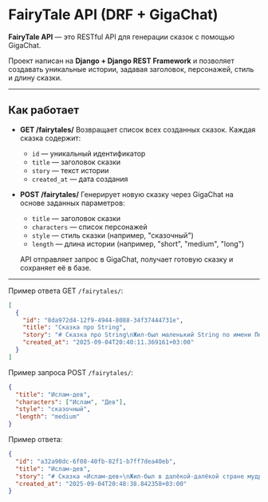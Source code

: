 
# FairyTale API (DRF + GigaChat)

**FairyTale API** — это RESTful API для генерации сказок с помощью GigaChat.

Проект написан на **Django + Django REST Framework** и позволяет создавать уникальные истории, задавая заголовок, персонажей, стиль и длину сказки.

---

## Как работает

* **GET /fairytales/**
  Возвращает список всех созданных сказок. Каждая сказка содержит:

  * `id` — уникальный идентификатор
  * `title` — заголовок сказки
  * `story` — текст истории
  * `created_at` — дата создания

* **POST /fairytales/**
  Генерирует новую сказку через GigaChat на основе заданных параметров:

  * `title` — заголовок сказки
  * `characters` — список персонажей
  * `style` — стиль сказки (например, "сказочный")
  * `length` — длина истории (например, "short", "medium", "long")

  API отправляет запрос в GigaChat, получает готовую сказку и сохраняет её в базе.

---

Пример ответа GET `/fairytales/`:

```json
[
  {
    "id": "8da972d4-12f9-4944-8088-34f37444731e",
    "title": "Сказка про String",
    "story": "# Сказка про String\nЖил-был маленький String по имени Петя...",
    "created_at": "2025-09-04T20:40:11.369161+03:00"
  }
]
```

Пример запроса POST `/fairytales/`:

```json
{
  "title": "Ислам-дев",
  "characters": ["Ислам", "Дев"],
  "style": "сказочный",
  "length": "medium"
}
```

Пример ответа:

```json
{
  "id": "a32a90dc-6f08-40fb-82f1-b7ff7dea40eb",
  "title": "Ислам-дев",
  "story": "# Сказка «Ислам-дев»\nЖил-был в далёкой-далёкой стране мудрый джинн...",
  "created_at": "2025-09-04T20:48:38.842358+03:00"
}
```

